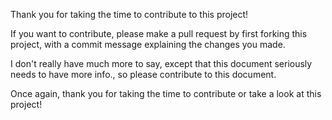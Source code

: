 Thank you for taking the time to contribute to this project!

If you want to contribute, please make a pull request by first forking this project, with a commit message explaining the changes you made.

I don't really have much more to say, except that this document seriously needs to have more info., so please contribute to this document.

Once again, thank you for taking the time to contribute or take a look at this project!
